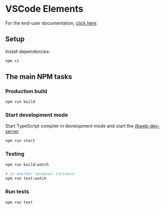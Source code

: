 # VSCode Elements 

For the end-user documentation, [click here](https://vscode-elements.github.io).

## Setup

Install dependencies:

```bash
npm ci
```

## The main NPM tasks

### Production build

```bash
npm run build
```

### Start development mode

Start TypeScript compiler in development mode and start the [@web-dev-server](https://modern-web.dev/docs/dev-server/overview/)

```bash
npm run start
```

### Testing

```bash
npm run build:watch

# in another terminal instance:
npm run test:watch
```

### Run tests

```bash
npm run test
```
